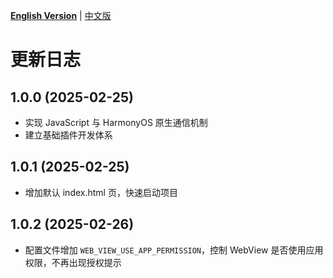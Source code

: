 [**English Version**](./CHANGELOG-EN.md) | [中文版](./CHANGELOG.md)

# 更新日志

## 1.0.0 (2025-02-25)
- 实现 JavaScript 与 HarmonyOS 原生通信机制
- 建立基础插件开发体系

## 1.0.1 (2025-02-25)
- 增加默认 index.html 页，快速启动项目

## 1.0.2 (2025-02-26)
- 配置文件增加 `WEB_VIEW_USE_APP_PERMISSION`，控制 WebView 是否使用应用权限，不再出现授权提示